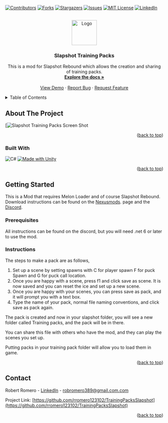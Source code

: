 <!-- Improved compatibility of back to top link: See: https://github.com/othneildrew/Best-README-Template/pull/73 -->
<a name="readme-top"></a>
<!--
*** Thanks for checking out the Best-README-Template. If you have a suggestion
*** that would make this better, please fork the repo and create a pull request
*** or simply open an issue with the tag "enhancement".
*** Don't forget to give the project a star!
*** Thanks again! Now go create something AMAZING! :D
-->



<!-- PROJECT SHIELDS -->
<!--
*** I'm using markdown "reference style" links for readability.
*** Reference links are enclosed in brackets [ ] instead of parentheses ( ).
*** See the bottom of this document for the declaration of the reference variables
*** for contributors-url, forks-url, etc. This is an optional, concise syntax you may use.
*** https://www.markdownguide.org/basic-syntax/#reference-style-links
-->
[![Contributors][contributors-shield]][contributors-url]
[![Forks][forks-shield]][forks-url]
[![Stargazers][stars-shield]][stars-url]
[![Issues][issues-shield]][issues-url]
[![MIT License][license-shield]][license-url]
[![LinkedIn][linkedin-shield]][linkedin-url]



<!-- PROJECT LOGO -->
<br />
<div align="center">
  <a href="https://github.com/rromero123102/TrainingPacksSlapshot">
    <img src="images/logo.png" alt="Logo" width="80" height="80">
  </a>

<h3 align="center">Slapshot Training Packs</h3>

  <p align="center">
    This is a mod for Slapshot Rebound which allows the creation and sharing of training packs.
    <br />
    <a href="https://github.com/rromero123102/TrainingPacksSlapshot"><strong>Explore the docs »</strong></a>
    <br />
    <br />
    <a href="https://www.nexusmods.com/slapshotrebound/mods/3">View Demo</a>
    ·
    <a href="https://github.com/rromero123102/TrainingPacksSlapshot/issues">Report Bug</a>
    ·
    <a href="https://github.com/rromero123102/TrainingPacksSlapshot/issues">Request Feature</a>
  </p>
</div>



<!-- TABLE OF CONTENTS -->
<details>
  <summary>Table of Contents</summary>
  <ol>
    <li>
      <a href="#about-the-project">About The Project</a>
      <ul>
        <li><a href="#built-with">Built With</a></li>
      </ul>
    </li>
    <li>
      <a href="#getting-started">Getting Started</a>
      <ul>
        <li><a href="#prerequisites">Prerequisites</a></li>
        <li><a href="#Instructions"></a>Instructions</li>
      </ul>
    </li>
    <li><a href="#contact">Contact</a></li>
  </ol>
</details>



<!-- ABOUT THE PROJECT -->
## About The Project

[![Slapshot Training Packs Screen Shot](https://staticdelivery.nexusmods.com/mods/5389/images/3/3-1695435860-271703098.png)


<p align="right">(<a href="#readme-top">back to top</a>)</p>



### Built With

![C#](https://img.shields.io/badge/c%23-%23239120.svg?style=for-the-badge&logo=csharp&logoColor=white)
[![Made with Unity](https://img.shields.io/badge/Made%20with-Unity-57b9d3.svg?style=for-the-badge&logo=unity)](https://unity3d.com)

<p align="right">(<a href="#readme-top">back to top</a>)</p>



<!-- GETTING STARTED -->
## Getting Started

This is a Mod that requires Melon Loader and of course Slapshot Rebound. Download instructions can be found on the <a href = "https://www.nexusmods.com/slapshotrebound/mods/3">Nexusmods</a>. page and the <a href = "https://discord.gg/t4XDkAKpTr">Discord</a>.

### Prerequisites

All instructions can be found on the discord, but you will need .net 6 or later to use the mod.

### Instructions

The steps to make a pack are as follows,
1. Set up a scene by setting spawns with C for player spawn F for puck Spawn and G for puck call location.
2. Once you are happy with a scene, press f1 and click save as scene.
   It is now saved and you can reset the ice and set up a new scene.
3. Once you are happy with your scenes, you can press save as pack, and it will prompt you with a text box.
4. Type the name of your pack, normal file naming conventions, and click save as pack again.

The pack is created and now in your slapshot folder, you will see a new folder called Training packs, and the pack will be in there.

You can share this file with others who have the mod, and they can play the scenes you set up.

Putting packs in your training pack folder will allow you to load them in game.

<p align="right">(<a href="#readme-top">back to top</a>)</p>




<!-- CONTACT -->
## Contact

Robert Romero - [LinkedIn][linkedin-url] - robromero389@gmail.com.com

Project Link: [https://github.com/rromero123102/TrainingPacksSlapshot](https://github.com/rromero123102/TrainingPacksSlapshot)

<p align="right">(<a href="#readme-top">back to top</a>)</p>





<!-- MARKDOWN LINKS & IMAGES -->
<!-- https://www.markdownguide.org/basic-syntax/#reference-style-links -->
[contributors-shield]: https://img.shields.io/github/contributors/rromero123102/TrainingPacksSlapshot.svg?style=for-the-badge
[contributors-url]: https://github.com/rromero123102/TrainingPacksSlapshot/graphs/contributors
[forks-shield]: https://img.shields.io/github/forks/rromero123102/TrainingPacksSlapshot.svg?style=for-the-badge
[forks-url]: https://github.com/rromero123102/TrainingPacksSlapshot/network/members
[stars-shield]: https://img.shields.io/github/stars/rromero123102/TrainingPacksSlapshot.svg?style=for-the-badge
[stars-url]: https://github.com/rromero123102/TrainingPacksSlapshot/stargazers
[issues-shield]: https://img.shields.io/github/issues/rromero123102/TrainingPacksSlapshot.svg?style=for-the-badge
[issues-url]: https://github.com/rromero123102/TrainingPacksSlapshot/issues
[license-shield]: https://img.shields.io/github/license/rromero123102/TrainingPacksSlapshot.svg?style=for-the-badge
[license-url]: https://github.com/rromero123102/TrainingPacksSlapshot/blob/master/LICENSE.txt
[linkedin-shield]: https://img.shields.io/badge/-LinkedIn-black.svg?style=for-the-badge&logo=linkedin&colorB=555
[linkedin-url]: https://linkedin.com/in/robert-romero-a61403291
[product-screenshot]: [images/screenshot.png](https://staticdelivery.nexusmods.com/mods/5389/images/3/3-1695435860-271703098.png)https://staticdelivery.nexusmods.com/mods/5389/images/3/3-1695435860-271703098.png
